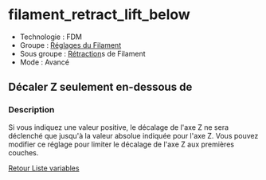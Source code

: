 # filament_retract_lift_below

* Technologie : FDM
* Groupe : [Réglages du Filament](../filament_settings/filament_settings.md)
* Sous groupe : [Rétraction](../filament_settings/filament_settings.md#rétraction)s de Filament
* Mode : Avancé

## Décaler Z seulement en-dessous de 

### Description

Si vous indiquez une valeur positive, le décalage de l'axe Z ne sera déclenché que jusqu'à la valeur absolue indiquée pour l'axe Z.
Vous pouvez modifier ce réglage pour limiter le décalage de l'axe Z aux premières couches.


[Retour Liste variables](variable_list.md)